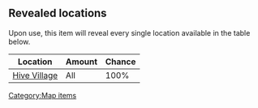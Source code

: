 ## Revealed locations

Upon use, this item will reveal every single location available in the
table below.

| Location                                | Amount | Chance |
|-----------------------------------------|--------|--------|
| [Hive Village](Hive_Village.md "wikilink") | All    | 100%   |

[Category:Map items](Category:Map_items "wikilink")